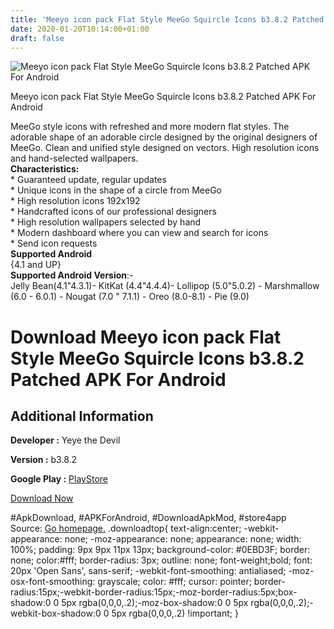 ```yaml
---
title: 'Meeyo icon pack Flat Style MeeGo Squircle Icons b3.8.2 Patched APK For Android'
date: 2020-01-20T10:14:00+01:00
draft: false
---
```


![Meeyo icon pack Flat Style MeeGo Squircle Icons b3.8.2 Patched APK For Android](https://i1.wp.com/apkhome.net/wp-content/uploads/2020/01/Meeyo-icon-pack-Flat-Style-MeeGo-Squircle-Icons-b3.8.2-Patched.png "Meeyo icon pack Flat Style MeeGo Squircle Icons b3.8.2 Patched APK For Android")

  

Meeyo icon pack Flat Style MeeGo Squircle Icons b3.8.2 Patched APK For Android

MeeGo style icons with refreshed and more modern flat styles. The adorable shape of an adorable circle designed by the original designers of MeeGo. Clean and unified style designed on vectors. High resolution icons and hand-selected wallpapers.  
**Characteristics:**  
\* Guaranteed update, regular updates  
\* Unique icons in the shape of a circle from MeeGo  
\* High resolution icons 192x192  
\* Handcrafted icons of our professional designers  
\* High resolution wallpapers selected by hand  
\* Modern dashboard where you can view and search for icons  
\* Send icon requests  
**Supported Android**  
{4.1 and UP}  
**Supported Android Version**:-  
Jelly Bean(4.1"4.3.1)- KitKat (4.4"4.4.4)- Lollipop (5.0"5.0.2) - Marshmallow (6.0 - 6.0.1) - Nougat (7.0 " 7.1.1) - Oreo (8.0-8.1) - Pie (9.0)

Download Meeyo icon pack Flat Style MeeGo Squircle Icons b3.8.2 Patched APK For Android
=======================================================================================

Additional Information
----------------------

**Developer :** Yeye the Devil

**Version :** b3.8.2

**Google Play :** [PlayStore](https://play.google.com/store/apps/details?id=com.yeyebbc.play.meeye.isflat)

  

[Download Now](https://store4app.co/post/meeyo-icon-pack-flat-style-meego-squircle-icons-b3-8-2-patched-apk-for-android_1579507227)

  
#ApkDownload, #APKForAndroid, #DownloadApkMod, #store4app  
Source: [Go homepage.](https://store4app.co/post/meeyo-icon-pack-flat-style-meego-squircle-icons-b3-8-2-patched-apk-for-android_1579507227) .downloadtop{ text-align:center; -webkit-appearance: none; -moz-appearance: none; appearance: none; width: 100%; padding: 9px 9px 11px 13px; background-color: #0EBD3F; border: none; color:#fff; border-radius: 3px; outline: none; font-weight;bold; font: 20px 'Open Sans', sans-serif; -webkit-font-smoothing: antialiased; -moz-osx-font-smoothing: grayscale; color: #fff; cursor: pointer; border-radius:15px;-webkit-border-radius:15px;-moz-border-radius:5px;box-shadow:0 0 5px rgba(0,0,0,.2);-moz-box-shadow:0 0 5px rgba(0,0,0,.2);-webkit-box-shadow:0 0 5px rgba(0,0,0,.2) !important; }
